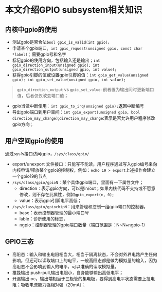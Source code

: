 # 本文介绍GPIO subsystem相关知识
## 内核中gpio的使用
- 测试gpio是否合法`bool gpio_is_valid(int gpio);`
- 申请某个gpio端口，`int gpio_request(unsigned gpio, const char *label)`；需要gpio号和名字
- 标记gpio的使用方向，包括输入还是输出；`int gpio_direction_input(unsigned gpio); int gpio_direction_output(unsigned gpio, int value);`
- 获得gpio引脚的值或设置gpio引脚的值：`int gpio_get_value(unsigned gpio); int gpio_set_value(unsigned gpio, int value);`
> `gpio_direction_output` vs `gpio_set_value`: 前者置为输出同时更新端口值，后者仅仅改变端口值；
- gpio当做中断使用：`int gpio_to_irq(unsigned gpio);`返回中断编号
- 导出gpio端口到用户空间：`int gpio_export(unsigned gpio, bool direction_may_change)`;`direction_may_change`:表示是否允许用户程序修改gpio方向；
## 用户空间gpio的使用
通过sysfs接口访问gpio，`/sys/class/gpio/`
- export/unexport 文件接口：只能写不能读，用户程序通过写入gpio编号来向内核申请/释放某个gpio的控制权，例如：`echo 19 > export`上述操作会建立一个gpio19的节点
- `/sys/class/gpio/gpioN`：某个具体gpio端口，里面有一下属性文件；
    - direction：表示gpio方向，可以是in/out；如果内核代码不支持或不愿意修改，则不存在此属性，例如`gpio_export(n, 0);`
    - value：表示gpio引脚电平高低；
- `/sys/class/gpio/gpiochipN`：用来管理和控制一组gpio端口的控制器，
    - base：表示控制器管理的最小端口号
    - lable：诊断使用的标志，
    - ngpio：控制器管理的gpio端口数量（端口范围是：N~N+ngpio-1)
## GPIO三态
- 高阻态：输入和输出电阻相当大，相当于隔离状态，不会对外界电路产生任何影响，但还可以读取端口上的电平，一般高阻态都是做为模拟量的输入，因为高阻态不会影响到输入的电平，可以准确的读取模拟量。
- 推挽输出:push-pull,输出电阻小，自身能够输出高低电平；
- 开漏输出:oc，输出端相当于三极管的集电极，要得到高电平状态需要上拉电阻；吸收电流能力强相对强（20mA）；
